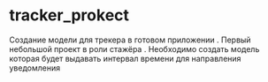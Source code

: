 # tracker_prokect
Создание модели для  трекера в готовом приложении . 
Первый небольшой проект в роли стажёра . 
Необходимо создать модель которая будет выдавать интервал времени для направления уведомления   
